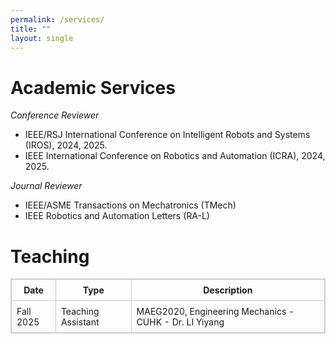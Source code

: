 ```yaml
---
permalink: /services/
title: ""
layout: single
---
```


Academic Services
======
*Conference Reviewer*
- IEEE/RSJ International Conference on Intelligent Robots and Systems (IROS), 2024, 2025.
- IEEE International Conference on Robotics and Automation (ICRA), 2024, 2025.

*Journal Reviewer*
- IEEE/ASME Transactions on Mechatronics (TMech)
- IEEE Robotics and Automation Letters (RA-L)

Teaching
======
<!-- | Date      | Type               | Description                                            |
| --------- | ------------------ | ------------------------------------------------------ |
| Fall 2025 | Teaching Assistant | MAEG2020, Engineering Mechanics - CUHK - Dr. LI Yiyang | -->
<table style="width:100%; border-collapse: collapse; border:1px solid #ccc; font-size: 1em;">
  <tr>
    <th style="border:1px solid #ccc; padding:8px;">Date</th>
    <th style="border:1px solid #ccc; padding:8px;">Type</th>
    <th style="border:1px solid #ccc; padding:8px;">Description</th>
  </tr>
  <tr>
    <td style="border:1px solid #ccc; padding:8px;">Fall 2025</td>
    <td style="border:1px solid #ccc; padding:8px;">Teaching Assistant</td>
    <td style="border:1px solid #ccc; padding:8px;">
      MAEG2020, Engineering Mechanics - CUHK - Dr. LI Yiyang
    </td>
  </tr>
</table>



